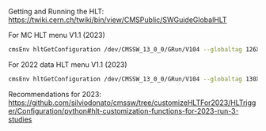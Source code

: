 Getting and Running the HLT:
https://twiki.cern.ch/twiki/bin/view/CMSPublic/SWGuideGlobalHLT

For MC HLT menu V1.1 (2023)
```sh
cmsEnv hltGetConfiguration /dev/CMSSW_13_0_0/GRun/V104 --globaltag 126X_mcRun3_2023_forPU65_v4 --mc --unprescale --output none --max-events 10 --input /store/mc/Run3Winter23Digi/TT_TuneCP5_13p6TeV_powheg-pythia8/GEN-SIM-RAW/126X_mcRun3_2023_forPU65_v1_ext1-v2/40002/cbcb2b23-174a-4e7f-a385-152d9c5c5b87.root --customise HLTrigger/Configuration/customizeHLTFor2023.customizeHLTFor2023_v5_fromFile --eras Run3 --l1-emulator FullMC --l1 L1Menu_Collisions2023_v1_1_0-v2_xml > hltMC_v104.py
```

For 2022 data HLT menu V1.1 (2023)
```sh
cmsEnv hltGetConfiguration /dev/CMSSW_13_0_0/GRun/V104 --globaltag 130X_dataRun3_HLT_v2 --data --unprescale --output none --max-events 100 --eras Run3 --l1-emulator Full --l1 L1Menu_Collisions2023_v1_1_0-v2_xml --input /store/data/Run2022G/EphemeralHLTPhysics3/RAW/v1/000/362/720/00000/850a6b3c-6eef-424c-9dad-da1e678188f3.root --customise HLTrigger/Configuration/customizeHLTFor2023.customizeHLTFor2023_v5_fromFile > hltData_v104.py
```

Recommendations for 2023: https://github.com/silviodonato/cmssw/tree/customizeHLTFor2023/HLTrigger/Configuration/python#hlt-customization-functions-for-2023-run-3-studies